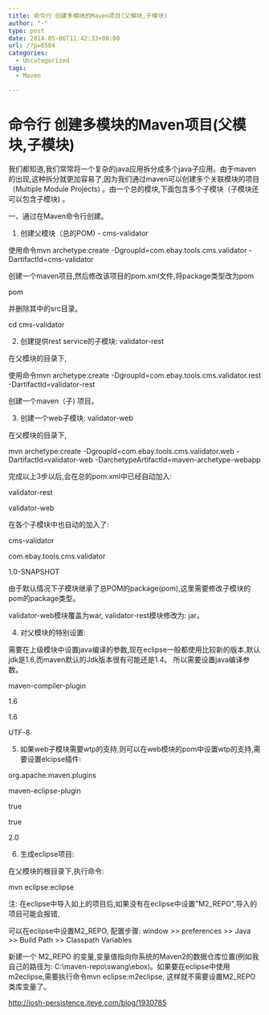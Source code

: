 ```yaml
---
title: 命令行 创建多模块的Maven项目(父模块,子模块)
author: "-"
type: post
date: 2014-05-06T11:42:33+00:00
url: /?p=6584
categories:
  - Uncategorized
tags:
  - Maven

---
```

# 命令行 创建多模块的Maven项目(父模块,子模块)
我们都知道,我们常常将一个复杂的java应用拆分成多个java子应用。由于maven的出现,这种拆分就更加容易了,因为我们通过maven可以创建多个关联模块的项目（Multiple Module Projects) 。由一个总的模块,下面包含多个子模块（子模块还可以包含子模块) 。

一、通过在Maven命令行创建。

1. 创建父模块（总的POM)  - cms-validator
  
使用命令mvn archetype:create -DgroupId=com.ebay.tools.cms.validator -DartifactId=cms-validator
  
创建一个maven项目,然后修改该项目的pom.xml文件,将package类型改为pom
  
<packaging>pom</packaging>
  
并删除其中的src目录。

cd cms-validator

2. 创建提供rest service的子模块: validator-rest
  
在父模块的目录下,
  
使用命令mvn archetype:create -DgroupId=com.ebay.tools.cms.validator.rest -DartifactId=validator-rest
  
创建一个maven（子) 项目。

3. 创建一个web子模块:  validator-web
  
在父模块的目录下,
  
mvn archetype:create -DgroupId=com.ebay.tools.cms.validator.web -DartifactId=validator-web -DarchetypeArtifactId=maven-archetype-webapp

完成以上3步以后,会在总的pom.xml中已经自动加入: 
  
<modules>
  
<module>validator-rest</module>
  
<module>validator-web</module>
  
</modules>
  
在各个子模块中也自动的加入了: 
  
<parent>

cms-validator</artifactId>

<groupId>com.ebay.tools.cms.validator</groupId>

<version>1.0-SNAPSHOT</version>

</parent>
  
由于默认情况下子模块继承了总POM的package(pom),这里需要修改子模块的pom的package类型。
  
validator-web模块覆盖为<packaging>war</packaging>, validator-rest模块修改为: <packaging>jar</packaging>。

4. 对父模块的特别设置: 
  
需要在上级模块中设置java编译的参数,现在eclipse一般都使用比较新的版本,默认jdk是1.6,而maven默认的Jdk版本很有可能还是1.4。 所以需要设置java编译参数。
  
<plugin>

maven-compiler-plugin</artifactId>

<configuration>

<source>1.6</source>

<target>1.6</target>

<encoding>UTF-8</encoding>

</configuration>

</plugin>
  
5. 如果web子模块需要wtp的支持,则可以在web模块的pom中设置wtp的支持,需要设置elcipse插件: 
  
<build>

<plugins>

<plugin>

<groupId>org.apache.maven.plugins</groupId>

maven-eclipse-plugin</artifactId>

<configuration>

<wtpmanifest>true</wtpmanifest>

<wtpapplicationxml>true</wtpapplicationxml>

<wtpversion>2.0</wtpversion>

</configuration>

</plugin>

</plugins>

</build>
  
6. 生成eclipse项目: 
  
在父模块的根目录下,执行命令: 
  
mvn eclipse:eclipse

注: 在eclipse中导入如上的项目后,如果没有在eclipse中设置"M2_REPO",导入的项目可能会报错,
  
可以在eclipse中设置M2_REPO, 配置步骤: window >> preferences >> Java >> Build Path >> Classpath Variables
  
新建一个 M2_REPO 的变量,变量值指向你系统的Maven2的数据仓库位置(例如我自己的路径为: C:\maven-repo\swang\ebox)。如果要在eclipse中使用m2eclipse,需要执行命令mvn eclipse:m2eclipse, 这样就不需要设置M2_REPO类库变量了。


http://josh-persistence.iteye.com/blog/1930785